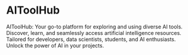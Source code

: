 # AIToolHub
AIToolHub: Your go-to platform for exploring and using diverse AI tools. Discover, learn, and seamlessly access artificial intelligence resources. Tailored for developers, data scientists, students, and AI enthusiasts. Unlock the power of AI in your projects.
